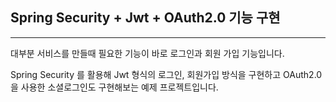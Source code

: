 ## Spring Security + Jwt + OAuth2.0 기능 구현

----

대부분 서비스를 만들때 필요한 기능이 바로 로그인과 회원 가입 기능입니다.

Spring Security 를 활용해 Jwt 형식의 로그인, 회원가입 방식을 구현하고 OAuth2.0 을 사용한 소셜로그인도 구현해보는 예제 프로젝트입니다.